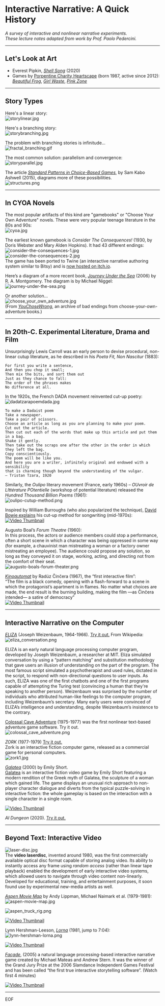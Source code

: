 # Interactive Narrative: A Quick History

*A survey of interactive and nonlinear narrative experiments.<br />These lecture notes adapted from work by Prof. Paolo Pedercini.*

---

## Let's Look at Art

* Everest Pipkin, [*Shell Song*](https://shell-song.neocities.org/) (2020)
* Games by [Porpentine Charity Heartscape](http://slimedaughter.com/games/) (born 1987, active since 2012): [*Beautiful Frog*](http://slimedaughter.com/games/twine/frog/), [*Girl Waste*](http://slimedaughter.com/games/twine/girlwaste/), [*Pink Zone*](http://slimedaughter.com/games/2d/pinkzone/)

---
## Story Types

Here's a linear story:<br />
![storylinear.jpg](img/storylinear.jpg)

Here's a branching story:<br />
![storybranching.jpg](img/storybranching.jpg)

The problem with branching stories is infinitude...<br />
![fractal_branching.gif](img/fractal_branching.gif)

The most common solution: parallelism and convergence:<br />
![storyparallel.jpg](img/storyparallel.jpg)

The article [*Standard Patterns in Choice-Based Games*](https://heterogenoustasks.wordpress.com/2015/01/26/standard-patterns-in-choice-based-games/), by Sam Kabo Ashwell (2015), diagrams more of these possibilities.<br />
![structures.png](img/structures.png)

---

## In CYOA Novels

The most popular artifacts of this kind are "gamebooks" or "Choose Your Own Adventure" novels. These were very popular teenage literature in the 80s and 90s:<br />
![cyoa.jpg](img/cyoa.jpg)

The earliest known gamebook is *Consider The Consequences!* (1930, by Doris Webster and Mary Alden Hopkins). It had 43 different endings:<br />
![consider-the-consequences-1.jpg](img/consider-the-consequences-1.jpg)<br />
![consider-the-consequences-2.jpg](img/consider-the-consequences-2.jpg)<br />
The game has been ported to Twine (an interactive narrative authoring system similar to Bitsy) and is [now hosted on itch.io](https://geetheriot.itch.io/consider-the-consequences).

Here’s a diagram of a more recent book, [*Journey Under the Sea*](https://www.cyoa.com/products/journey-under-the-sea) (2006) by R. A. Montgomery. The diagram is by Michael Niggel:<br />
![journey-under-the-sea.png](img/journey-under-the-sea.png)

Or another solution...<br/>
![choose_your_own_adventure.jpg](img/choose_your_own_adventure.jpg)<br />
(From [*YouChoseWrong*](https://youchosewrong.tumblr.com/), an archive of bad endings from choose-your-own-adventure books.)

---

## In 20th-C. Experimental Literature, Drama and Film

Unsurprisingly Lewis Carroll was an early person to devise procedural, non-linear cutup literature, as he described in his *Poeta Fit, Non Nascitur* (1883): 

```
For first you write a sentence,
And then you chop it small;
Then mix the bits, and sort them out
Just as they chance to fall:
The order of the phrases makes
No difference at all.
```

In the 1920s, the French DADA movement reinvented cut-up poetry:<br />
![dadatzarapoemdada.jpg](img/dadatzarapoemdada.jpg)

```
To make a Dadaist poem
Take a newspaper.
Take a pair of scissors.
Choose an article as long as you are planning to make your poem.
Cut out the article.
Then cut out each of the words that make up this article and put them in a bag.
Shake it gently.
Then take out the scraps one after the other in the order in which they left the bag.
Copy conscientiously.
The poem will be like you.
And here you are a writer, infinitely original and endowed with a sensibility 
that is charming though beyond the understanding of the vulgar.
– Tristan Tzara, 1920
```

Similarly, the *Oulipo* literary movement (France, early 1960s) – *OUvroir de LIttérature POtentielle* (workshop of potential literature) released the *Hundred Thousand Billion Poems* (1961):<br />
![oulipo-cutup-method.png](img/oulipo-cutup-method.png)

Inspired by William Burroughs (who also popularized the technique), [David Bowie explains](https://www.youtube.com/watch?v=m1InCrzGIPU) his cut-up method for songwriting (mid-1970s):<br />
[![Video Thumbnail](https://img.youtube.com/vi/m1InCrzGIPU/hqdefault.jpg)](https://www.youtube.com/watch?v=m1InCrzGIPU)

Augusto Boal’s *Forum Theatre* (1960):<br />
In this process, the actors or audience members could stop a performance, often a short scene in which a character was being oppressed in some way (for example, a chauvinist man mistreating a woman or a factory owner mistreating an employee). The audience could propose any solution, so long as they conveyed it on stage, working, acting, and directing not from the comfort of their seat.<br />
![augusto-boals-forum-theater.png](img/augusto-boals-forum-theater.png)

[*Kinoautomat*](https://www.youtube.com/watch?v=B1guIujgzAI) by Radúz Činčera (1967),  the “first interactive film”:<br />
“The film is a black comedy, opening with a flash-forward to a scene in which the protagonist’s apartment is in flames. No matter what choices are made, the end result is the burning building, making the film —as Činčera intended— a satire of democracy”<br />
[![Video Thumbnail](https://img.youtube.com/vi/B1guIujgzAI/hqdefault.jpg)](https://www.youtube.com/watch?v=B1guIujgzAI)

---

## Interactive Narrative on the Computer

[*ELIZA*](https://en.wikipedia.org/wiki/ELIZA) (Joseph Weizenbaum, 1964-1966). [Try it out.](http://psych.fullerton.edu/mbirnbaum/psych101/Eliza.htm) From Wikipedia:<br />
![eliza_conversation.png](img/eliza_conversation.png)

ELIZA is an early natural language processing computer program, developed by Joseph Weizenbaum, a researcher at MIT. Eliza simulated conversation by using a “pattern matching” and substitution methodology that gave users an illusion of understanding on the part of the program. The most famous script simulated a psychotherapist and used rules, dictated in the script, to respond with non-directional questions to user inputs. As such, ELIZA was one of the first chatbots and one of the first programs capable of attempting the Turing test (convincing a human that they're speaking to another person). Weizenbaum was surprised by the number of individuals who attributed human-like feelings to the computer program, including Weizenbaum’s secretary. Many early users were convinced of ELIZA’s intelligence and understanding, despite Weizenbaum’s insistence to the contrary.


[Colossal Cave Adventure](https://en.wikipedia.org/wiki/Colossal_Cave_Adventure) (1975-1977) was the first nonlinear text-based adventure game software. Try it out.<br />
![colossal_cave_adventure.png](img/colossal_cave_adventure.png)

*ZORK* (1977-1979) [Try it out.](http://textadventures.co.uk/games/play/5zyoqrsugeopel3ffhz_vq)<br />
Zork is an interactive fiction computer game, released as a commercial game for personal computers.<br />
![zork1.jpg](img/zork1.jpg)


[*Galatea*](https://en.wikipedia.org/wiki/Galatea_(video_game)) (2000) by Emily Short.<br />
[Galatea](https://www.youtube.com/watch?v=f6AGNgPvmjY) is an interactive fiction video game by Emily Short featuring a modern rendition of the Greek myth of Galatea, the sculpture of a woman which gained life. The game displays an unusual rich approach to non-player character dialogue and diverts from the typical puzzle-solving in interactive fiction: the whole gameplay is based on the interaction with a single character in a single room.

[![Video Thumbnail](https://img.youtube.com/vi/f6AGNgPvmjY/hqdefault.jpg)](https://www.youtube.com/watch?v=f6AGNgPvmjY)

*AI Dungeon* (2020). [Try it out.](https://play.aidungeon.com/)

---

## Beyond Text: Interactive Video

![laser-disc.jpg](img/laser-disc.jpg)<br />
The **video laserdisc**, invented around 1980, was the first commercially available optical disc format capable of storing analog video. Its ability to instantly access any frame using *random access* (rather than linear tape playback) enabled the development of early interactive video systems, which allowed users to navigate through video content non-linearly. Developed for educational, training, and entertainment purposes, it soon found use by experimental new-media artists as well.

[*Aspen Movie Map*](https://www.youtube.com/watch?v=Hf6LkqgXPMU) by Andy Lippman, Michael Naimark et al. (1979-1981):<br />
![aspen-movie-map.jpg](img/aspen-movie-map.jpg)

![aspen_truck_rig.png](img/aspen_truck_rig.png)

[![Video Thumbnail](https://img.youtube.com/vi/2Ytd12d6qNw/hqdefault.jpg)](https://www.youtube.com/watch?v=2Ytd12d6qNw)


Lynn Hershman-Leeson, [*Lorna*](https://www.youtube.com/watch?v=rLAWYZoI51M&t=424s) (1981, jump to 7:04):<br />
![lynn-hershman-lorna.png](img/lynn-hershman-lorna.png)

[![Video Thumbnail](https://img.youtube.com/vi/rLAWYZoI51M/hqdefault.jpg)](https://www.youtube.com/watch?v=rLAWYZoI51M&t=424s)


[*Façade*](https://www.youtube.com/watch?v=uQ7Ix8HXqc4), (2005) a natural language processing-based interactive narrative game created by Michael Mateas and Andrew Stern. It was the winner of the Grand Jury Prize at the 2006 Slamdance Independent Games Festival and has been called “the first true interactive storytelling software”. (Watch first 4 minutes)

[![Video Thumbnail](https://img.youtube.com/vi/uQ7Ix8HXqc4/hqdefault.jpg)](https://www.youtube.com/watch?v=uQ7Ix8HXqc4)

---

EOF

<!--

* Olia Lialina, [*My Boyfriend Came Back From the War*](https://sites.rhizome.org/anthology/lialina.html) (1996). My Boyfriend Came Back From the War is an early example of Internet-based interactive hypertext storytelling. When clicking hyperlinks in the work, the frame splits into smaller frames and the user reveals a nonlinear story about a couple that is reunited after a nameless military conflict.
* Group Z, [*Love*](https://anthology.rhizome.org/love) (1995)

Recovered from [here](https://web.archive.org/web/20231128123714/https://golancourses.net/60120/daily-notes/unit-3-interactive-narrative/interactive-narrative-history/)
-->

